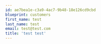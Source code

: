 ```yaml
---
id: ae7bea1e-c3a9-4ac7-9b48-18e126cd9cbd
blueprint: customers
first_name: test
last_name: test
email: test@test.com
title: 'test test'
---
```

